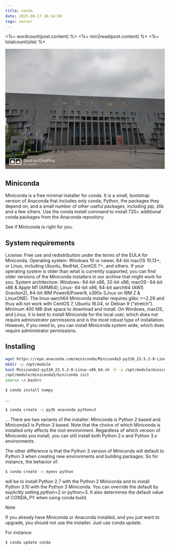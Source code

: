 ```yaml
---
title: conda
date: 2023-08-17 16:14:50
tags: server
---
```


<span class="post-count"><%= wordcount(post.content) %></span>
<span class="post-count"><%= min2read(post.content) %></span>
<span class="post-count"><%= totalcount(site) %></span>

![image](../img/IMG_20180806_121455.jpg)

## Miniconda
Miniconda is a free minimal installer for conda. It is a small, bootstrap version of Anaconda that includes only conda, Python, the packages they depend on, and a small number of other useful packages, including pip, zlib and a few others. Use the conda install command to install 720+ additional conda packages from the Anaconda repository.

See if Miniconda is right for you.

## System requirements
License: Free use and redistribution under the terms of the EULA for Miniconda.
Operating system: Windows 10 or newer, 64-bit macOS 10.13+, or Linux, including Ubuntu, RedHat, CentOS 7+, and others.
If your operating system is older than what is currently supported, you can find older versions of the Miniconda installers in our archive that might work for you.
System architecture: Windows- 64-bit x86, 32-bit x86; macOS- 64-bit x86 & Apple M1 (ARM64); Linux- 64-bit x86, 64-bit aarch64 (AWS Graviton2), 64-bit IBM Power8/Power9, s390x (Linux on IBM Z & LinuxONE).
The linux-aarch64 Miniconda installer requires glibc >=2.26 and thus will not work with CentOS 7, Ubuntu 16.04, or Debian 9 (“stretch”).
Minimum 400 MB disk space to download and install.
On Windows, macOS, and Linux, it is best to install Miniconda for the local user, which does not require administrator permissions and is the most robust type of installation. However, if you need to, you can install Miniconda system wide, which does require administrator permissions.

## Installing 
```bash
wget https://repo.anaconda.com/miniconda/Miniconda3-py310_23.5.2-0-Linux-x86_64.sh
mkdir -p /opt/module
bash Miniconda3-py310_23.5.2-0-Linux-x86_64.sh -b -p /opt/module/miniconda3/
/opt/module/miniconda3/bin/conda init
source ~/.bashrc
```

```bash
$ conda install numpy
```
...
```bash
$ conda create -n py3k anaconda python=3
```
...
There are two variants of the installer: Miniconda is Python 2 based and Miniconda3 is Python 3 based. Note that the choice of which Miniconda is installed only affects the root environment. Regardless of which version of Miniconda you install, you can still install both Python 2.x and Python 3.x environments.

The other difference is that the Python 3 version of Miniconda will default to Python 3 when creating new environments and building packages. So for instance, the behavior of:
```bash
$ conda create -n myenv python
```
will be to install Python 2.7 with the Python 2 Miniconda and to install Python 3.10 with the Python 3 Miniconda. You can override the default by explicitly setting python=2 or python=3. It also determines the default value of CONDA_PY when using conda build.

Note

If you already have Miniconda or Anaconda installed, and you just want to upgrade, you should not use the installer. Just use conda update.

For instance:
```bash
$ conda update conda
```